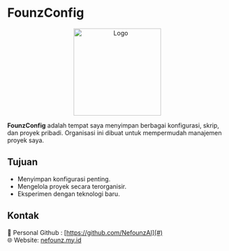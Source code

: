 # FounzConfig

<p align="center">
  <img src="https://avatars.githubusercontent.com/u/189196506?s=400&u=ed0a52afcf9612b1f9631d62a1c708e78d4721c1&v=4" alt="Logo" width="200">
</p>

**FounzConfig** adalah tempat saya menyimpan berbagai konfigurasi, skrip, dan proyek pribadi. Organisasi ini dibuat untuk mempermudah manajemen proyek saya.

## Tujuan

- Menyimpan konfigurasi penting.
- Mengelola proyek secara terorganisir.
- Eksperimen dengan teknologi baru.

## Kontak

📢 Personal Github : [https://github.com/NefounzAI](#)
<br>
🌐 Website: [nefounz.my.id](#)
